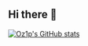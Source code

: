 ## Hi there 👋

[![Oz1p's GitHub stats](https://github-readme-stats.vercel.app/api?username=oz1p&theme=radical)](https://github.com/oz1p/github-readme-stats)
